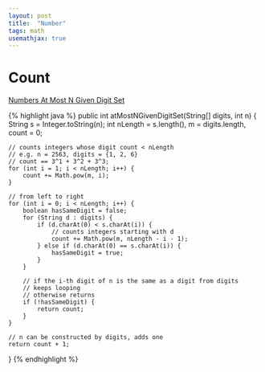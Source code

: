 ```yaml
---
layout: post
title:  "Number"
tags: math
usemathjax: true
---
```

# Count

[Numbers At Most N Given Digit Set][numbers-at-most-n-given-digit-set]

{% highlight java %}
public int atMostNGivenDigitSet(String[] digits, int n) {
    String s = Integer.toString(n);
    int nLength = s.length(), m = digits.length, count = 0;

    // counts integers whose digit count < nLength
    // e.g. n = 2563, digits = {1, 2, 6}
    // count == 3^1 + 3^2 + 3^3;
    for (int i = 1; i < nLength; i++) {
        count += Math.pow(m, i);
    }

    // from left to right
    for (int i = 0; i < nLength; i++) {
        boolean hasSameDigit = false;
        for (String d : digits) {
            if (d.charAt(0) < s.charAt(i)) {
                // counts integers starting with d
                count += Math.pow(m, nLength - i - 1);
            } else if (d.charAt(0) == s.charAt(i)) {
                hasSameDigit = true;
            }
        }

        // if the i-th digit of n is the same as a digit from digits
        // keeps looping
        // otherwise returns
        if (!hasSameDigit) {
            return count;
        }
    }

    // n can be constructed by digits, adds one
    return count + 1;
}
{% endhighlight %}

[numbers-at-most-n-given-digit-set]: https://leetcode.com/problems/numbers-at-most-n-given-digit-set/

